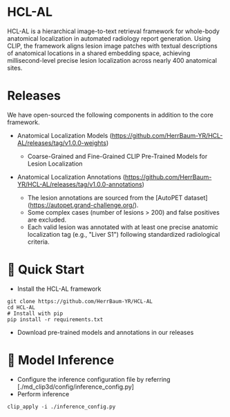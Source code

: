 # HCL-AL
HCL-AL is a hierarchical image-to-text retrieval framework for whole-body anatomical localization in automated radiology report generation. Using CLIP, the framework aligns lesion image patches with textual descriptions of anatomical locations in a shared embedding space, achieving millisecond-level precise lesion localization across nearly 400 anatomical sites.


# Releases
We have open-sourced the following components in addition to the core framework.
- Anatomical Localization Models (https://github.com/HerrBaum-YR/HCL-AL/releases/tag/v1.0.0-weights)
   - Coarse-Grained and Fine-Grained CLIP Pre-Trained Models for Lesion Localization

- Anatomical Localization Annotations (https://github.com/HerrBaum-YR/HCL-AL/releases/tag/v1.0.0-annotations)
   - The lesion annotations are sourced from the [AutoPET dataset] (https://autopet.grand-challenge.org/).
   - Some complex cases (number of lesions > 200) and false positives are excluded.
   - Each valid lesion was annotated with at least one precise anatomic localization tag (e.g., "Liver S1") following standardized radiological criteria.

# 🚀 Quick Start
- Install the HCL-AL framework
```
git clone https://github.com/HerrBaum-YR/HCL-AL
cd HCL-AL
# Install with pip
pip install -r requirements.txt
```

- Download pre-trained models and annotations in our releases

# 🧠 Model Inference
- Configure the inference configuration file by referring [./md_clip3d/config/inference_config.py]
- Perform inference
```
clip_apply -i ./inference_config.py
```
